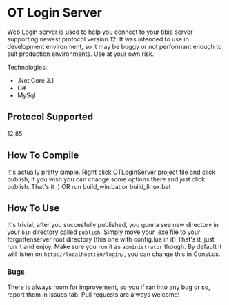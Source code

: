 # OT Login Server

Web Login server is used to help you connect to your tibia server supporting newest protocol version 12.
It was intended to use in development environment, so it may be buggy or not performant enough to suit production environments. Use at your own risk.

Technologies:
  - .Net Core 3.1
  - C#
  - MySql

## Protocol Supported
12.85

## How To Compile
It's actually pretty simple.
Right click OTLoginServer project file and click publish, if you wish you can change some options there and just click publish.
That's it :)
OR
run build_win.bat or build_linux.bat

## How To Use
It's trivial, after you succesfully published, you gonna see new directory in your `bin` directory called `publish`.
Simply move your .exe file to your forgottenserver root directory (this one with config.lua in it)
That's it, just run it and enjoy. Make sure you `run` it as `administrator` though.
By default it will listen on `http://localhost:80/login/`, you can change this in Const.cs.

### Bugs
There is always room for improvement, so you if ran into any bug or so, report them in issues tab.
Pull requests are always welcome!
